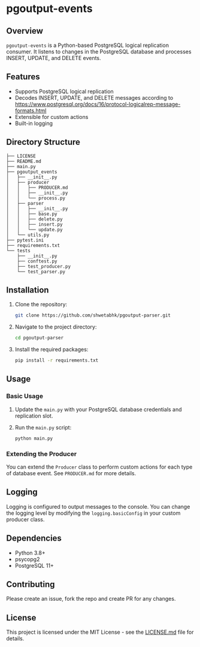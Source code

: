# pgoutput-events

## Overview

`pgoutput-events` is a Python-based PostgreSQL logical replication consumer. It listens to changes in the PostgreSQL database and processes INSERT, UPDATE, and DELETE events.

## Features

- Supports PostgreSQL logical replication
- Decodes INSERT, UPDATE, and DELETE messages according to https://www.postgresql.org/docs/16/protocol-logicalrep-message-formats.html
- Extensible for custom actions
- Built-in logging

## Directory Structure

```plaintext
├── LICENSE
├── README.md
├── main.py
├── pgoutput_events
│   ├── __init__.py
│   ├── producer
│   │   ├── PRODUCER.md
│   │   ├── __init__.py
│   │   └── process.py
│   ├── parser
│   │   ├── __init__.py
│   │   ├── base.py
│   │   ├── delete.py
│   │   ├── insert.py
│   │   └── update.py
│   └── utils.py
├── pytest.ini
├── requirements.txt
└── tests
    ├── __init__.py
    ├── conftest.py
    ├── test_producer.py
    └── test_parser.py
```

## Installation

1. Clone the repository:

    ```bash
    git clone https://github.com/shwetabhk/pgoutput-parser.git
    ```

2. Navigate to the project directory:

    ```bash
    cd pgoutput-parser
    ```

3. Install the required packages:

    ```bash
    pip install -r requirements.txt
    ```

## Usage

### Basic Usage

1. Update the `main.py` with your PostgreSQL database credentials and replication slot.

2. Run the `main.py` script:

    ```bash
    python main.py
    ```

### Extending the Producer

You can extend the `Producer` class to perform custom actions for each type of database event. See `PRODUCER.md` for more details.

## Logging

Logging is configured to output messages to the console. You can change the logging level by modifying the `logging.basicConfig` in your custom producer class.

## Dependencies

- Python 3.8+
- psycopg2
- PostgreSQL 11+

## Contributing

Please create an issue, fork the repo and create PR for any changes.

## License

This project is licensed under the MIT License - see the [LICENSE.md](LICENSE.md) file for details.
